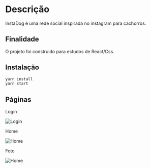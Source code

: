 # Descrição

InstaDog é uma rede social inspirada no instagram para cachorros.

## Finalidade

O projeto foi construido para estudos de React/Css.

## Instalação

```bash
yarn install
yarn start
```

## Páginas
Login

![Login](https://i.ibb.co/2YtBpfq/Screenshot-2020-08-09-Login-Dogs-1.jpg)

Home

![Home](https://i.ibb.co/dJbmqXx/Screenshot-2020-08-09-Fotos-Dogs-1.jpg)

Foto

![Home](https://i.ibb.co/qkRTZ1Z/Screenshot-2020-08-09-Fotos-Dogs.jpg)
